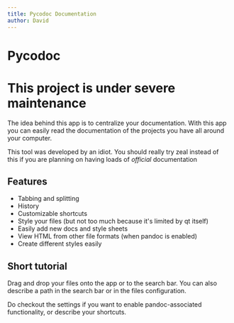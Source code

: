 ```yaml
---
title: Pycodoc Documentation
author: David
---
```


# Pycodoc

# This project is under severe maintenance

The idea behind this app is to centralize your documentation. With this app you can easily read the documentation of the projects you have all around your computer.

This tool was developed by an idiot. You should really try zeal instead of this if you are planning on having loads of *official* documentation

## Features

* Tabbing and splitting
* History
* Customizable shortcuts
* Style your files (but not too much because it's limited by qt itself)
* Easily add new docs and style sheets
* View HTML from other file formats (when pandoc is enabled)
* Create different styles easily

## Short tutorial

Drag and drop your files onto the app or to the search bar. You can also describe a path in the search bar or in the files configuration.

Do checkout the settings if you want to enable pandoc-associated functionality, or describe your shortcuts.

